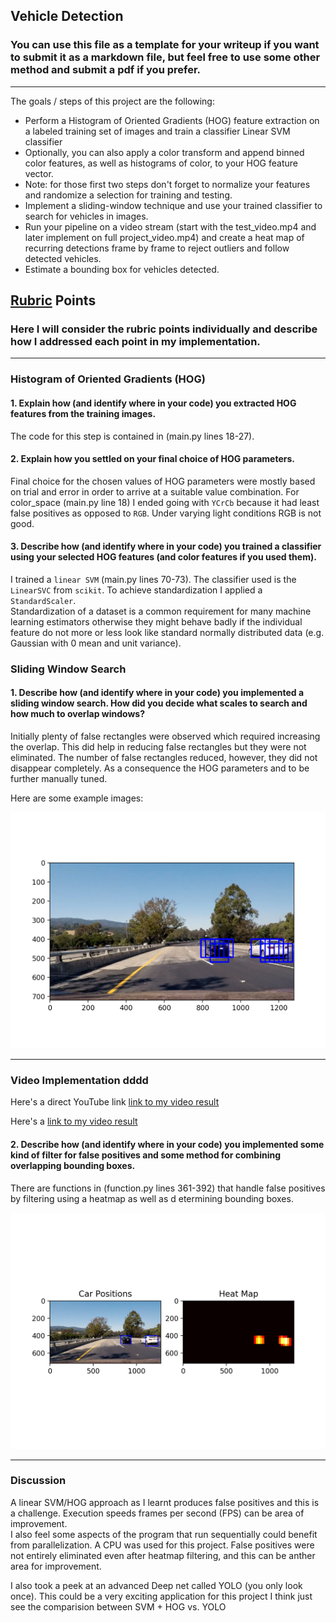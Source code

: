 ## Vehicle Detection
### You can use this file as a template for your writeup if you want to submit it as a markdown file, but feel free to use some other method and submit a pdf if you prefer.

---

The goals / steps of this project are the following:

* Perform a Histogram of Oriented Gradients (HOG) feature extraction on a labeled training set of images and train a classifier Linear SVM classifier
* Optionally, you can also apply a color transform and append binned color features, as well as histograms of color, to your HOG feature vector.
* Note: for those first two steps don't forget to normalize your features and randomize a selection for training and testing.
* Implement a sliding-window technique and use your trained classifier to search for vehicles in images.
* Run your pipeline on a video stream (start with the test_video.mp4 and later implement on full project_video.mp4) and create a heat map of recurring detections frame by frame to reject outliers and follow detected vehicles.
* Estimate a bounding box for vehicles detected.

[//]: # (Image References)
[image1]: ./examples/car_not_car.png
[image2]: ./examples/HOG_example.jpg
[image3]: ./examples/sliding_windows.jpg
[image4]: ./examples/sliding_window.jpg
[image5]: ./examples/bboxes_and_heat.png
[image6]: ./examples/labels_map.png
[image7]: ./examples/output_bboxes.png
[image8]: ./output_images/detection.png
[image9]: ./output_images/car_postions_heat_map.png

[video1]: ./project_video.mp4

## [Rubric](https://review.udacity.com/#!/rubrics/513/view) Points
### Here I will consider the rubric points individually and describe how I addressed each point in my implementation.  

---

### Histogram of Oriented Gradients (HOG)

#### 1. Explain how (and identify where in your code) you extracted HOG features from the training images.

The code for this step is contained in (main.py lines 18-27).  


#### 2. Explain how you settled on your final choice of HOG parameters.

Final choice for the chosen values of HOG parameters were mostly based on trial and error in order to arrive at a suitable value combination. For color_space (main.py line 18) I ended going with `YCrCb` because it had least false positives as opposed to `RGB`. Under varying light conditions RGB is not good.

#### 3. Describe how (and identify where in your code) you trained a classifier using your selected HOG features (and color features if you used them).

I trained a  `linear SVM` (main.py lines 70-73).  The classifier used is the `LinearSVC` from `scikit`.  To achieve standardization I applied a `StandardScaler`.  
Standardization of a dataset is a common requirement for many machine learning estimators otherwise they might behave badly if the individual feature do not more
or less look like standard normally distributed data (e.g. Gaussian with 0 mean and unit variance).

### Sliding Window Search

#### 1. Describe how (and identify where in your code) you implemented a sliding window search.  How did you decide what scales to search and how much to overlap windows?

Initially plenty of false rectangles were observed which required increasing the overlap.
This did help in reducing false rectangles but they were not eliminated. The number of false
rectangles reduced, however, they did not disappear completely.
As a consequence the HOG parameters and to be further manually tuned.

Here are some example images:

![alt text][image8]

---

### Video Implementation dddd
Here's a direct YouTube link [link to my video result](https://youtu.be/6HqLwyT6V50)

Here's a [link to my video result](./output.mp4)


#### 2. Describe how (and identify where in your code) you implemented some kind of filter for false positives and some method for combining overlapping bounding boxes.
There are functions in (function.py lines 361-392) that handle false positives by filtering using a heatmap as well as d etermining bounding boxes.

![alt text][image9]

---

### Discussion

A linear SVM/HOG approach as I learnt produces false positives and this is a challenge. Execution speeds frames per second (FPS) can be area of improvement.  
I also feel some aspects of the program that run sequentially could benefit from parallelization.  A CPU was used for this project.   False positives were not entirely eliminated
even after heatmap filtering, and this can be anther area for improvement.

I also took a peek at an advanced Deep net called YOLO (you only look once).  This could be a very exciting application for this project I think just see the comparision between
SVM + HOG vs. YOLO
